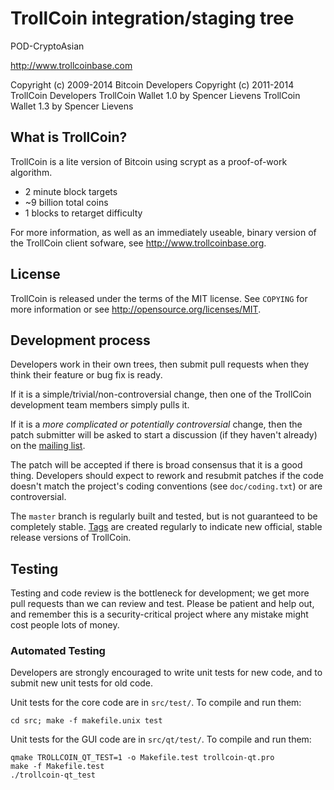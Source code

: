 TrollCoin integration/staging tree
================================

POD-CryptoAsian

http://www.trollcoinbase.com

Copyright (c) 2009-2014 Bitcoin Developers
Copyright (c) 2011-2014 TrollCoin Developers
TrollCoin Wallet 1.0 by Spencer Lievens
TrollCoin Wallet 1.3 by Spencer Lievens

What is TrollCoin?
----------------

TrollCoin is a lite version of Bitcoin using scrypt as a proof-of-work algorithm.
 - 2 minute block targets
  - ~9 billion total coins
 - 1 blocks to retarget difficulty

For more information, as well as an immediately useable, binary version of
the TrollCoin client sofware, see http://www.trollcoinbase.org.

License
-------

TrollCoin is released under the terms of the MIT license. See `COPYING` for more
information or see http://opensource.org/licenses/MIT.

Development process
-------------------

Developers work in their own trees, then submit pull requests when they think
their feature or bug fix is ready.

If it is a simple/trivial/non-controversial change, then one of the TrollCoin
development team members simply pulls it.

If it is a *more complicated or potentially controversial* change, then the patch
submitter will be asked to start a discussion (if they haven't already) on the
[mailing list](http://sourceforge.net/mailarchive/forum.php?forum_name=trollcoin-development).

The patch will be accepted if there is broad consensus that it is a good thing.
Developers should expect to rework and resubmit patches if the code doesn't
match the project's coding conventions (see `doc/coding.txt`) or are
controversial.

The `master` branch is regularly built and tested, but is not guaranteed to be
completely stable. [Tags](https://github.com/TrollCoin-Cryptocurrency/TrollCoin-Linux-Source/tags) are created
regularly to indicate new official, stable release versions of TrollCoin.

Testing
-------

Testing and code review is the bottleneck for development; we get more pull
requests than we can review and test. Please be patient and help out, and
remember this is a security-critical project where any mistake might cost people
lots of money.

### Automated Testing

Developers are strongly encouraged to write unit tests for new code, and to
submit new unit tests for old code.

Unit tests for the core code are in `src/test/`. To compile and run them:

    cd src; make -f makefile.unix test

Unit tests for the GUI code are in `src/qt/test/`. To compile and run them:

    qmake TROLLCOIN_QT_TEST=1 -o Makefile.test trollcoin-qt.pro
    make -f Makefile.test
    ./trollcoin-qt_test
